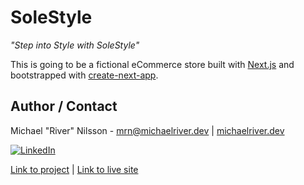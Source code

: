 # SoleStyle

_"Step into Style with SoleStyle"_

This is going to be a fictional eCommerce store built with [Next.js](https://nextjs.org/) and bootstrapped with [create-next-app](https://github.com/vercel/next.js/tree/canary/packages/create-next-app).

## Author / Contact

Michael "River" Nilsson - [mrn@michaelriver.dev][mrn-mail] | [michaelriver.dev][mrn-url]

[![LinkedIn][linkedin-shield]][linkedin-url]

[Link to project][github-repo] | [Link to live site][live-site]

[github-repo]: https://github.com/RiverMichael/solestyle.git
[github-issues]: https://github.com/RiverMichael/solestyle/issues
[live-site]: https://solestyle.michaelriver.dev/
[linkedin-url]: https://linkedin.com/in/michaelrivernilsson
[linkedin-shield]: https://img.shields.io/badge/-LinkedIn-black.svg?style=for-the-badge&logo=linkedin&colorB=555
[mrn-url]: https://michaelriver.dev
[mrn-mail]: mailto:mrn@michaelriver.dev
